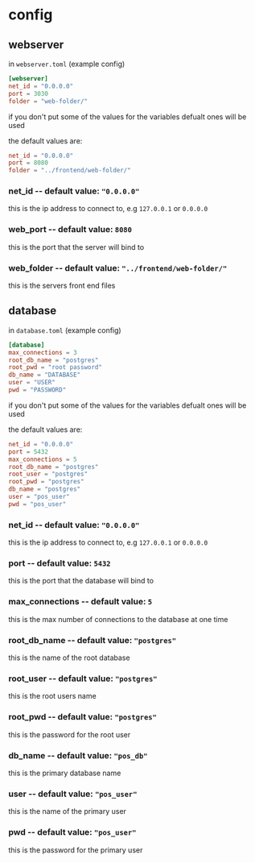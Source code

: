 # config
## webserver
in `webserver.toml` (example config)
```toml
[webserver]
net_id = "0.0.0.0"
port = 3030
folder = "web-folder/"
```
if you don't put some of the values for the variables defualt ones will be used


the default values are:
```toml
net_id = "0.0.0.0"
port = 8080
folder = "../frontend/web-folder/"
```
### net_id -- default value: `"0.0.0.0"`
this is the ip address to connect to, e.g `127.0.0.1` or `0.0.0.0`
### web_port -- default value: `8080`
this is the port that the server will bind to
### web_folder -- default value: `"../frontend/web-folder/"`
this is the servers front end files

## database
in `database.toml` (example config)
```toml
[database]
max_connections = 3
root_db_name = "postgres"
root_pwd = "root password"
db_name = "DATABASE"
user = "USER"
pwd = "PASSWORD"
```
if you don't put some of the values for the variables defualt ones will be used


the default values are:
```toml
net_id = "0.0.0.0"
port = 5432
max_connections = 5
root_db_name = "postgres"
root_user = "postgres"
root_pwd = "postgres"
db_name = "postgres"
user = "pos_user"
pwd = "pos_user"
```
### net_id -- default value: `"0.0.0.0"`
this is the ip address to connect to, e.g `127.0.0.1` or `0.0.0.0`
### port -- default value: `5432`
this is the port that the database will bind to
### max_connections -- default value: `5`
this is the max number of connections to the database at one time
### root_db_name -- default value: `"postgres"`
this is the name of the root database
### root_user -- default value: `"postgres"`
this is the root users name
### root_pwd -- default value: `"postgres"`
this is the password for the root user
### db_name -- default value: `"pos_db"`
this is the primary database name
### user -- default value: `"pos_user"`
this is the name of the primary user
### pwd -- default value: `"pos_user"`
this is the password for the primary user
